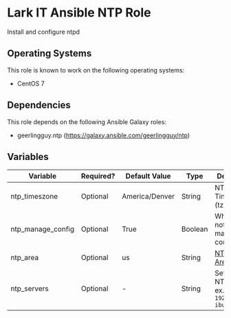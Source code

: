 # Lark IT Ansible NTP Role
Install and configure ntpd

## Operating Systems
This role is known to work on the following operating systems:
- CentOS 7

## Dependencies
This role depends on the following Ansible Galaxy roles:
- geerlingguy.ntp (https://galaxy.ansible.com/geerlingguy/ntp)

## Variables

| Variable | Required? | Default Value | Type | Description |
|----------|---------|------|------|--------|
| ntp_timeszone | Optional | America/Denver | String | NTP Timezone (tz) |
| ntp_manage_config | Optional | True | Boolean | Whether or not to manage ntpd configuration |
| ntp_area | Optional |  us | String | [NTP Pool Area](http://support.ntp.org/bin/view/Servers/NTPPoolServers) |
| ntp_servers | Optional | - | String | Set your own NTP server ex. `192.168.1.1 iburst` |